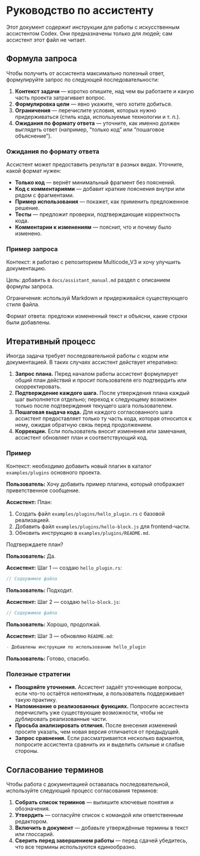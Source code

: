# Руководство по ассистенту

Этот документ содержит инструкции для работы с искусственным ассистентом Codex. Они предназначены только для людей; сам ассистент этот файл не читает.

## Формула запроса

Чтобы получить от ассистента максимально полезный ответ, формулируйте запрос по следующей последовательности:

1. **Контекст задачи** — коротко опишите, над чем вы работаете и какую часть проекта затрагивает вопрос.
2. **Формулировка цели** — явно укажите, чего хотите добиться.
3. **Ограничения** — перечислите условия, которых нужно придерживаться (стиль кода, используемые технологии и т. п.).
4. **Ожидания по формату ответа** — уточните, как именно должен выглядеть ответ (например, “только код” или “пошаговое объяснение”).

### Ожидания по формату ответа

Ассистент может предоставить результат в разных видах. Уточните, какой формат нужен:

- **Только код** — вернёт минимальный фрагмент без пояснений.
- **Код с комментариями** — добавит краткие пояснения внутри или рядом с фрагментами.
- **Пример использования** — покажет, как применить предложенное решение.
- **Тесты** — предложит проверки, подтверждающие корректность кода.
- **Комментарии к изменениям** — пояснит, что и почему было изменено.

### Пример запроса

Контекст: я работаю с репозиторием Multicode_V3 и хочу улучшить документацию.

Цель: добавить в `docs/assistant_manual.md` раздел с описанием формулы запроса.

Ограничения: используй Markdown и придерживайся существующего стиля файла.

Формат ответа: предложи измененный текст и объясни, какие строки были добавлены.

## Итеративный процесс

Иногда задача требует последовательной работы с кодом или документацией. В таких случаях ассистент действует итеративно:

1. **Запрос плана.** Перед началом работы ассистент формулирует общий план действий и просит пользователя его подтвердить или скорректировать.
2. **Подтверждение каждого шага.** После утверждения плана каждый шаг выполняется отдельно; переход к следующему возможен только после подтверждения текущего шага пользователем.
3. **Пошаговая выдача кода.** Для каждого согласованного шага ассистент предоставляет только ту часть кода, которая относится к нему, ожидая обратную связь перед продолжением.
4. **Коррекции.** Если пользователь вносит изменения или замечания, ассистент обновляет план и соответствующий код.

### Пример

Контекст: необходимо добавить новый плагин в каталог `examples/plugins` основного проекта.

**Пользователь:** Хочу добавить пример плагина, который отображает приветственное сообщение.

**Ассистент:** План:
1. Создать файл `examples/plugins/hello_plugin.rs` с базовой реализацией.
2. Добавить файл `examples/plugins/hello-block.js` для frontend‑части.
3. Обновить инструкцию в `examples/plugins/README.md`.

Подтверждаете план?

**Пользователь:** Да.

**Ассистент:** Шаг 1 — создаю `hello_plugin.rs`:
```rust
// Содержимое файла
```

**Пользователь:** Подходит.

**Ассистент:** Шаг 2 — создаю `hello-block.js`:
```javascript
// Содержимое файла
```

**Пользователь:** Хорошо, продолжай.

**Ассистент:** Шаг 3 — обновляю `README.md`:
```markdown
- Добавлены инструкции по использованию hello_plugin
```

**Пользователь:** Готово, спасибо.

### Полезные стратегии

- **Поощряйте уточнения.** Ассистент задаёт уточняющие вопросы, если что-то остаётся непонятным, а пользователь поддерживает такую практику.
- **Напоминание о реализованных функциях.** Попросите ассистента перечислить уже существующие возможности, чтобы не дублировать реализованные части.
- **Просьба анализировать отличия.** После внесения изменений просите указать, чем новая версия отличается от предыдущей.
- **Запрос сравнения.** Если рассматривается несколько вариантов, попросите ассистента сравнить их и выделить сильные и слабые стороны.

## Согласование терминов

Чтобы работа с документацией оставалась последовательной, используйте следующий процесс согласования терминов:

1. **Собрать список терминов** — выпишите ключевые понятия и обозначения.
2. **Утвердить** — согласуйте список с командой или ответственным редактором.
3. **Включить в документ** — добавьте утверждённые термины в текст или глоссарий.
4. **Сверить перед завершением работы** — перед сдачей убедитесь, что все термины используются единообразно.
